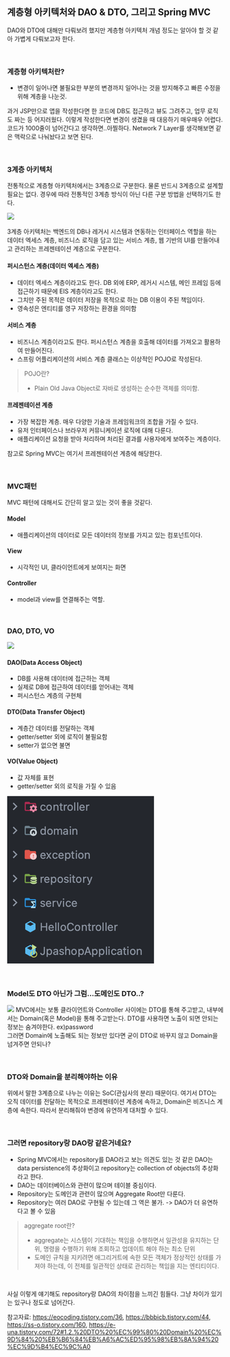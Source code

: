 ## 계층형 아키텍처와 DAO & DTO, 그리고 Spring MVC

DAO와 DTO에 대해만 다뤄보려 했지만 계층형 아키텍처 개념 정도는 알아야 할 것 같아 가볍게 다뤄보고자 한다.

<br/>

### 계층형 아키텍처란?
- 변경이 일어나면 불필요한 부분의 변경까지 일어나는 것을 방지해주고 빠른 수정을 위해 계층을 나눈것.

과거 JSP만으로 앱을 작성한다면 한 코드에 DB도 접근하고 뷰도 그려주고, 업무 로직도 짜는 등 어지러웠다.
이렇게 작성한다면 변경이 생겼을 때 대응하기 매우매우 어렵다. 코드가 1000줄이 넘어간다고 생각하면..아찔하다.
Network 7 Layer를 생각해보면 같은 맥락으로 나눠놨다고 보면 된다.

<br/>

### 3계층 아키텍처
전통적으로 계층형 아키텍처에서는 3계층으로 구분한다. 물론 반드시 3계층으로 설계할 필요는 없다. 경우에 따라 전통적인 3계층 방식이 아닌 다른 구분 방법을 선택하기도 한다.

![](https://thebook.io/img/080266/100.jpg)

3계층 아키텍처는 백엔드의 DB나 레거시 시스템과 연동하는 인터페이스 역할을 하는 데이터 엑세스 계층, 비즈니스 로직을 담고 있는 서비스 계층, 웹 기반의 UI를 만들어내고 관리하는 프레젠테이션 계층으로 구분한다.


#### 퍼시스턴스 계층(데이터 엑세스 계층)
- 데이터 엑세스 계층이라고도 한다. DB 외에 ERP, 레거시 시스템, 메인 프레임 등에 접근하기 때문에 EIS 계층이라고도 한다.
- 그치만 주된 목적은 데이터 저장을 목적으로 하는 DB 이용이 주된 책임이다.
- 영속성은 엔티티를 영구 저장하는 환경을 의미함

#### 서비스 계층
- 비즈니스 계층이라고도 한다. 퍼시스턴스 계층을 호출해 데이터를 가져오고 활용하여 만들어진다.
- 스프링 어플리케이션의 서비스 계층 클래스는 이상적인 POJO로 작성된다.
>POJO란?
> - Plain Old Java Object로 자바로 생성하는 순수한 객체를 의미함.

#### 프레젠테이션 계층
- 가장 복잡한 계층. 매우 다양한 기술과 프레임워크의 조합을 가질 수 있다.
- 유저 인터페이스나 브라우저 커뮤니케이션 로직에 대해 다룬다.
- 애플리케이션 요청을 받아 처리하며 처리된 결과를 사용자에게 보여주는 계층이다.

참고로 Spring MVC는 여기서 프레젠테이션 계층에 해당한다.

<br/>

### MVC패턴
MVC 패턴에 대해서도 간단히 알고 있는 것이 좋을 것같다.

#### Model
- 애플리케이션의 데이터로 모든 데이터의 정보를 가지고 있는 컴포넌트이다.

#### View
- 시각적인 UI, 클라이언트에게 보여지는 화면

#### Controller
- model과 view를 연결해주는 역할.

<br/>

### DAO, DTO, VO

![](https://img1.daumcdn.net/thumb/R1280x0/?scode=mtistory2&fname=https%3A%2F%2Ft1.daumcdn.net%2Fcfile%2Ftistory%2F2109C03A53CFB96A18)


#### DAO(Data Access Object)
- DB를 사용해 데이터에 접근하는 객체
- 실제로 DB에 접근하여 데이터를 얻어내는 객체
- 퍼시스턴스 계층의 구현체

#### DTO(Data Transfer Object)
- 계층간 데이터를 전달하는 객체
- getter/setter 외에 로직이 불필요함
- setter가 없으면 불면

#### VO(Value Object)
- 값 자체를 표현
- getter/setter 외의 로직을 가질 수 있음

![img1.png](assets/img1.png)

<br/>

### Model도 DTO 아닌가 그럼...도메인도 DTO..?
![](https://img1.daumcdn.net/thumb/R1280x0/?scode=mtistory2&fname=https%3A%2F%2Fblog.kakaocdn.net%2Fdn%2Fb9FaUJ%2FbtrUavkZBFF%2Feur8vEaMzaz9Y7gDFua3d1%2Fimg.png)
MVC에서는 보통 클라이언트와 Controller 사이에는 DTO를 통해 주고받고, 내부에서는 Domain(혹은 Model)을 통해 주고받는다.
DTO를 사용하면 노출이 되면 안되는 정보는 숨겨야한다. ex)password <br/>
그러면 Domain에 노출해도 되는 정보만 있다면 굳이 DTO로 바꾸지 않고 Domain을 넘겨주면 안되나?

<br/>

### DTO와 Domain을 분리해야하는 이유
위에서 말한 3계층으로 나누는 이유는 SoC(관심사의 분리) 때문이다. 여기서 DTO는 오직 데이터를 전달하는 목적으로 프레젠테이션 계층에 속하고,
Domain은 비즈니스 계층에 속한다. 따라서 분리해줘야 변경에 유연하게 대처할 수 있다.

<br/>

### 그러면 repository랑 DAO랑 같은거네요?
- Spring MVC에서는 repository를 DAO라고 보는 의견도 있는 것 같은 DAO는 data persistence의 추상화이고 repository는 collection of objects의 추상화라고 한다.
- DAO는 데이터베이스와 관련이 많으며 테이블 중심이다.
- Repository는 도메인과 관련이 많으며 Aggregate Root만 다룬다.
- Repository는 여러 DAO로 구현될 수 있는데 그 역은 불가. -> DAO가 더 유연하다고 볼 수 있음
>aggregate root란? </br>
>- aggregate는 시스템이 기대하는 책임을 수행하면서 일관성을 유지하는 단위, 명령을 수행하기 위해 조회하고 업데이트 해야 하는 최소 단위 </br>
>- 도메인 규칙을 지키려면 애그리거트에 속한 모든 객체가 정상적인 상태를 가져야 하는데, 이 전체를 일관적인 상태로 관리하는 책임을 지는 엔티티이다.

<br/>

사실 이렇게 얘기해도 repository랑 DAO의 차이점을 느끼긴 힘들다. 그냥 차이가 있기는 있구나 정도로 넘어간다.

참고자료: https://eocoding.tistory.com/36, https://bbbicb.tistory.com/44, https://ss-o.tistory.com/160, https://e-una.tistory.com/72#1.2.%20DTO%20%EC%99%80%20Domain%20%EC%9D%84%20%EB%B6%84%EB%A6%AC%ED%95%98%EB%8A%94%20%EC%9D%B4%EC%9C%A0
